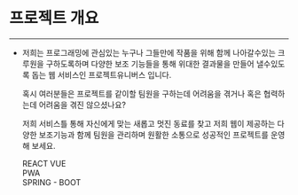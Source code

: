 # 프로젝트 개요

---

- 저희는 프로그래밍에 관심있는 누구나 그들만에 작품을 위해 함께 나아갈수있는
  크루원을 구하도록하며 다양한 보조 기능들을 통해 위대한 결과물을 만들어 낼수있도록 돕는 웹 서비스인 프로젝트유니버스 입니다.

  혹시 여러분들은 프로젝트를 같이할 팀원을 구하는데 어려움을 겪거나
  혹은 협력하는데 어려움을 겪진 않으셨나요?

  저희 서비스틀 통해 자신에게 맞는 새롭고 멋진 동료를 찾고 저희 웹이 제공하는 다양한 보조기능과 함께 팀원을 관리하며 원활한 소통으로 성공적인 프로젝트를 운영해 보세요.
  
  
  REACT VUE <br>
  PWA<br>
  SPRING - BOOT<br>
  
